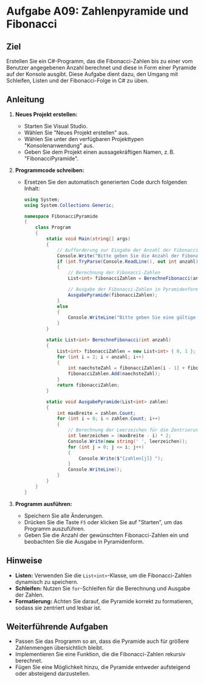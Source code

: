# Aufgabe A09: Zahlenpyramide und Fibonacci

## Ziel

Erstellen Sie ein C#-Programm, das die Fibonacci-Zahlen bis zu einer vom Benutzer angegebenen Anzahl berechnet und diese in Form einer Pyramide auf der Konsole ausgibt. Diese Aufgabe dient dazu, den Umgang mit Schleifen, Listen und der Fibonacci-Folge in C# zu üben.

## Anleitung

1. **Neues Projekt erstellen:**
   - Starten Sie Visual Studio.
   - Wählen Sie "Neues Projekt erstellen" aus.
   - Wählen Sie unter den verfügbaren Projekttypen "Konsolenanwendung" aus.
   - Geben Sie dem Projekt einen aussagekräftigen Namen, z. B. "FibonacciPyramide".

2. **Programmcode schreiben:**
   - Ersetzen Sie den automatisch generierten Code durch folgenden Inhalt:

     ```csharp
     using System;
     using System.Collections.Generic;

     namespace FibonacciPyramide
     {
         class Program
         {
             static void Main(string[] args)
             {
                 // Aufforderung zur Eingabe der Anzahl der Fibonacci-Zahlen
                 Console.Write("Bitte geben Sie die Anzahl der Fibonacci-Zahlen ein: ");
                 if (int.TryParse(Console.ReadLine(), out int anzahl) && anzahl > 0)
                 {
                     // Berechnung der Fibonacci-Zahlen
                     List<int> fibonacciZahlen = BerechneFibonacci(anzahl);

                     // Ausgabe der Fibonacci-Zahlen in Pyramidenform
                     AusgabePyramide(fibonacciZahlen);
                 }
                 else
                 {
                     Console.WriteLine("Bitte geben Sie eine gültige positive ganze Zahl ein.");
                 }
             }

             static List<int> BerechneFibonacci(int anzahl)
             {
                 List<int> fibonacciZahlen = new List<int> { 0, 1 };
                 for (int i = 2; i < anzahl; i++)
                 {
                     int naechsteZahl = fibonacciZahlen[i - 1] + fibonacciZahlen[i - 2];
                     fibonacciZahlen.Add(naechsteZahl);
                 }
                 return fibonacciZahlen;
             }

             static void AusgabePyramide(List<int> zahlen)
             {
                 int maxBreite = zahlen.Count;
                 for (int i = 0; i < zahlen.Count; i++)
                 {
                     // Berechnung der Leerzeichen für die Zentrierung
                     int leerzeichen = (maxBreite - i) * 2;
                     Console.Write(new string(' ', leerzeichen));
                     for (int j = 0; j <= i; j++)
                     {
                         Console.Write($"{zahlen[j]} ");
                     }
                     Console.WriteLine();
                 }
             }
         }
     }
     ```

3. **Programm ausführen:**
   - Speichern Sie alle Änderungen.
   - Drücken Sie die Taste `F5` oder klicken Sie auf "Starten", um das Programm auszuführen.
   - Geben Sie die Anzahl der gewünschten Fibonacci-Zahlen ein und beobachten Sie die Ausgabe in Pyramidenform.

## Hinweise

- **Listen:** Verwenden Sie die `List<int>`-Klasse, um die Fibonacci-Zahlen dynamisch zu speichern.
- **Schleifen:** Nutzen Sie `for`-Schleifen für die Berechnung und Ausgabe der Zahlen.
- **Formatierung:** Achten Sie darauf, die Pyramide korrekt zu formatieren, sodass sie zentriert und lesbar ist.

## Weiterführende Aufgaben

- Passen Sie das Programm so an, dass die Pyramide auch für größere Zahlenmengen übersichtlich bleibt.
- Implementieren Sie eine Funktion, die die Fibonacci-Zahlen rekursiv berechnet.
- Fügen Sie eine Möglichkeit hinzu, die Pyramide entweder aufsteigend oder absteigend darzustellen.
